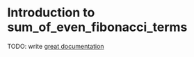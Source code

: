 # Introduction to sum_of_even_fibonacci_terms

TODO: write [great documentation](http://jacobian.org/writing/what-to-write/)
